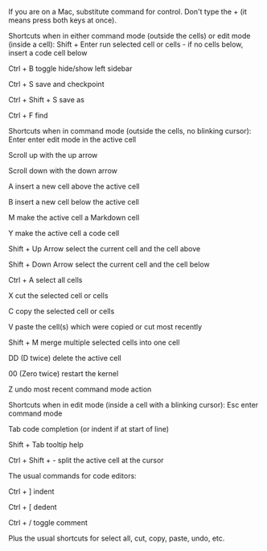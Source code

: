 If you are on a Mac, substitute command for control. Don't type the + (it means press both keys at once).

Shortcuts when in either command mode (outside the cells) or edit mode (inside a cell):
Shift + Enter run selected cell or cells - if no cells below, insert a code cell below

Ctrl + B toggle hide/show left sidebar

Ctrl + S save and checkpoint

Ctrl + Shift + S save as

Ctrl + F find

Shortcuts when in command mode (outside the cells, no blinking cursor):
Enter enter edit mode in the active cell

Scroll up with the up arrow

Scroll down with the down arrow

A insert a new cell above the active cell

B insert a new cell below the active cell

M make the active cell a Markdown cell

Y make the active cell a code cell

Shift + Up Arrow select the current cell and the cell above

Shift + Down Arrow select the current cell and the cell below

Ctrl + A select all cells

X cut the selected cell or cells

C copy the selected cell or cells

V paste the cell(s) which were copied or cut most recently

Shift + M merge multiple selected cells into one cell

DD (D twice) delete the active cell

00 (Zero twice) restart the kernel

Z undo most recent command mode action

Shortcuts when in edit mode (inside a cell with a blinking cursor):
Esc enter command mode

Tab code completion (or indent if at start of line)

Shift + Tab tooltip help

Ctrl + Shift + - split the active cell at the cursor

The usual commands for code editors:

Ctrl + ] indent

Ctrl + [ dedent

Ctrl + / toggle comment

Plus the usual shortcuts for select all, cut, copy, paste, undo, etc.
